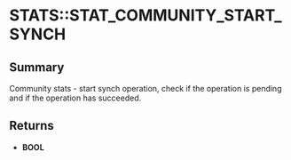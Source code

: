# STATS::STAT_COMMUNITY_START_SYNCH

## Summary
Community stats - start synch operation, check if the operation is pending and if the operation has succeeded.

## Returns
* **BOOL**